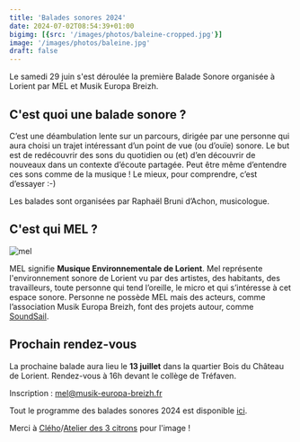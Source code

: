 ```yaml
---
title: 'Balades sonores 2024'
date: 2024-07-02T08:54:39+01:00
bigimg: [{src: '/images/photos/baleine-cropped.jpg'}]
image: '/images/photos/baleine.jpg'
draft: false
---
```


Le samedi 29 juin s'est déroulée la première Balade Sonore organisée à
Lorient par MEL et Musik Europa Breizh.

## C'est quoi une balade sonore ?

C’est une déambulation lente sur un parcours, dirigée par une personne
qui aura choisi un trajet intéressant d’un point de vue (ou d’ouïe)
sonore. Le but est de redécouvrir des sons du quotidien ou (et) d’en
découvrir de nouveaux dans un contexte d’écoute partagée. Peut être
même d’entendre ces sons comme de la musique ! Le mieux, pour
comprendre, c’est d’essayer :-)

Les balades sont organisées par Raphaël Bruni d’Achon, musicologue.

## C'est qui MEL ?

![mel](/images/mel.png)

MEL signifie **Musique Environnementale de Lorient**. Mel représente
l'environnement sonore de Lorient vu par des artistes, des habitants,
des travailleurs, toute personne qui tend l’oreille, le micro et qui
s’intéresse à cet espace sonore. Personne ne possède MEL mais des
acteurs, comme l’association Musik Europa Breizh, font des projets
autour, comme [SoundSail](https://soundsail.cc).

## Prochain rendez-vous

La prochaine balade aura lieu le **13 juillet** dans la quartier Bois
du Château de Lorient. Rendez-vous à 16h devant le collège de Tréfaven.

Inscription : <mel@musik-europa-breizh.fr>

Tout le programme des balades sonores 2024 est disponible [ici](/files/MEL_2024.pdf).

Merci à [Clého](https://www.instagram.com/cleho_estampe/)/[Atelier des 3 citrons](https://www.instagram.com/atelier_3_citrons/) pour l'image !
